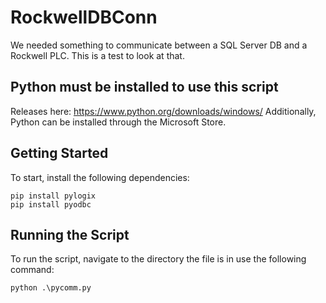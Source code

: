 # RockwellDBConn
We needed something to communicate between a SQL Server DB and a Rockwell PLC. This is a test to look at that.

## Python must be installed to use this script
Releases here: https://www.python.org/downloads/windows/
Additionally, Python can be installed through the Microsoft Store.

## Getting Started
To start, install the following dependencies:
```
pip install pylogix
pip install pyodbc
```

## Running the Script
To run the script, navigate to the directory the file is in use the following command:
```
python .\pycomm.py
```
